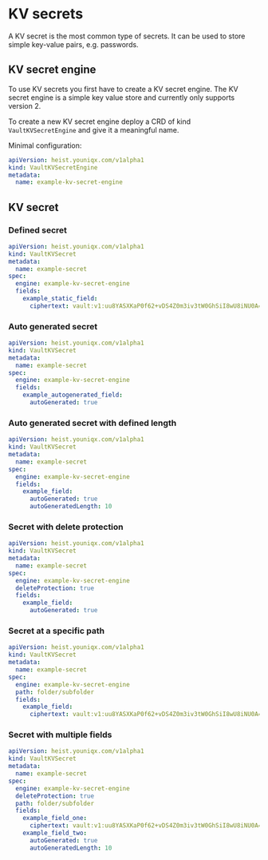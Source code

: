 # KV secrets

A KV secret is the most common type of secrets. It can be used to store simple
key-value pairs, e.g. passwords.

## KV secret engine

To use KV secrets you first have to create a KV secret engine. The KV secret
engine is a simple key value store and currently only supports version 2.

To create a new KV secret engine deploy a CRD of kind `VaultKVSecretEngine` and
give it a meaningful name.

Minimal configuration:

```yaml
apiVersion: heist.youniqx.com/v1alpha1
kind: VaultKVSecretEngine
metadata:
  name: example-kv-secret-engine
```

## KV secret

### Defined secret

```yaml
apiVersion: heist.youniqx.com/v1alpha1
kind: VaultKVSecret
metadata:
  name: example-secret
spec:
  engine: example-kv-secret-engine
  fields:
    example_static_field:
      ciphertext: vault:v1:uu8YASXKaP0f62+vDS4Z0m3iv3tW0GhSiI8wU8iNU0A=
```

### Auto generated secret

```yaml
apiVersion: heist.youniqx.com/v1alpha1
kind: VaultKVSecret
metadata:
  name: example-secret
spec:
  engine: example-kv-secret-engine
  fields:
    example_autogenerated_field:
      autoGenerated: true
```

### Auto generated secret with defined length

```yaml
apiVersion: heist.youniqx.com/v1alpha1
kind: VaultKVSecret
metadata:
  name: example-secret
spec:
  engine: example-kv-secret-engine
  fields:
    example_field:
      autoGenerated: true
      autoGeneratedLength: 10
```

### Secret with delete protection

```yaml
apiVersion: heist.youniqx.com/v1alpha1
kind: VaultKVSecret
metadata:
  name: example-secret
spec:
  engine: example-kv-secret-engine
  deleteProtection: true
  fields:
    example_field:
      autoGenerated: true
```

### Secret at a specific path

```yaml
apiVersion: heist.youniqx.com/v1alpha1
kind: VaultKVSecret
metadata:
  name: example-secret
spec:
  engine: example-kv-secret-engine
  path: folder/subfolder
  fields:
    example_field:
      ciphertext: vault:v1:uu8YASXKaP0f62+vDS4Z0m3iv3tW0GhSiI8wU8iNU0A=
```

### Secret with multiple fields

```yaml
apiVersion: heist.youniqx.com/v1alpha1
kind: VaultKVSecret
metadata:
  name: example-secret
spec:
  engine: example-kv-secret-engine
  deleteProtection: true
  path: folder/subfolder
  fields:
    example_field_one:
      ciphertext: vault:v1:uu8YASXKaP0f62+vDS4Z0m3iv3tW0GhSiI8wU8iNU0A=
    example_field_two:
      autoGenerated: true
      autoGeneratedLength: 10
```
